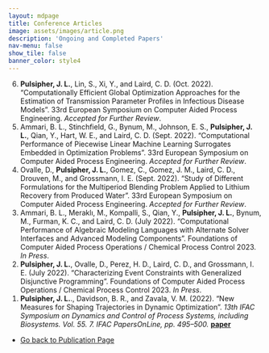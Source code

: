 ```yaml
---
layout: mdpage
title: Conference Articles
image: assets/images/article.png
description: 'Ongoing and Completed Papers'
nav-menu: false
show_tile: false
banner_color: style4
---
```


<ol reversed>
    <li><b>Pulsipher, J. L.</b>, Lin, S., Xi, Y., and Laird, C. D. (Oct. 2022). “Computationally Efficient Global Optimization Approaches for the Estimation of Transmission Parameter Profiles in Infectious Disease Models”. 33rd European Symposium on Computer Aided Process Engineering. <i>Accepted for Further Review</i>.</li>
    <li>Ammari, B. L., Stinchfield, G., Bynum, M., Johnson, E. S., <b>Pulsipher, J. L.</b>, Qian, Y., Hart, W. E., and Laird, C. D. (Sept. 2022). “Computational Performance of Piecewise Linear Machine Learning Surrogates Embedded in Optimization Problems”. 33rd European Symposium on Computer Aided Process Engineering. <i>Accepted for Further Review</i>.</li>
    <li>Ovalle, D., <b>Pulsipher, J. L.</b>, Gomez, C., Gomez, J. M., Laird, C. D., Drouven, M., and Grossmann, I. E. (Sept. 2022). “Study of Different Formulations for the Multiperiod Blending Problem Applied to Lithium Recovery from Produced Water”. 33rd European Symposium on Computer Aided Process Engineering. <i>Accepted for Further Review</i>.</li>
    <li>Ammari, B. L., Meraklı, M., Kompalli, S., Qian, Y., <b>Pulsipher, J. L.</b>, Bynum, M., Furman, K. C., and Laird, C. D. (July 2022). “Computational Performance of Algebraic Modeling Languages with Alternate Solver Interfaces and Advanced Modeling Components”. Foundations of Computer Aided Process Operations / Chemical Process Control 2023. <i>In Press</i>.</li>
    <li><b>Pulsipher, J. L.</b>, Ovalle, D., Perez, H. D., Laird, C. D., and Grossmann, I. E. (July 2022). “Characterizing Event Constraints with Generalized Disjunctive Programming”. Foundations of Computer Aided Process Operations / Chemical Process Control 2023. <i>In Press</i>.</li>
    <li><b>Pulsipher, J. L.</b>., Davidson, B. R., and Zavala, V. M. (2022). “New Measures for Shaping Trajectories in Dynamic Optimization”. <i>13th IFAC Symposium on Dynamics and Control of Process Systems, including Biosystems. Vol. 55. 7. IFAC PapersOnLine, pp. 495–500.</i> <a href="https://doi.org/10.1016/j.ifacol.2022.07.492"><b>paper</b></a></li>
</ol>

<ul class="actions">
    <li><a href="/publications.html#conferences" class="button icon fa-arrow-left">Go back to Publication Page</a></li>
</ul>
